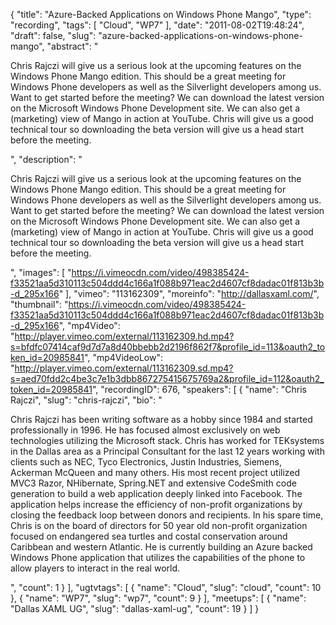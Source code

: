{
  "title": "Azure-Backed Applications on Windows Phone Mango",
  "type": "recording",
  "tags": [
    "Cloud",
    "WP7"
  ],
  "date": "2011-08-02T19:48:24",
  "draft": false,
  "slug": "azure-backed-applications-on-windows-phone-mango",
  "abstract": "<p>Chris Rajczi will give us a serious look at the upcoming features on the Windows Phone Mango edition. This should be a great meeting for Windows Phone developers as well as the Silverlight developers among us. Want to get started before the meeting? We can download the latest version on the Microsoft Windows Phone Development site. We can also get a (marketing) view of Mango in action at YouTube. Chris will give us a good technical tour so downloading the beta version will give us a head start before the meeting.</p>",
  "description": "<p>Chris Rajczi will give us a serious look at the upcoming features on the Windows Phone Mango edition. This should be a great meeting for Windows Phone developers as well as the Silverlight developers among us. Want to get started before the meeting? We can download the latest version on the Microsoft Windows Phone Development site. We can also get a (marketing) view of Mango in action at YouTube. Chris will give us a good technical tour so downloading the beta version will give us a head start before the meeting.</p>",
  "images": [
    "https://i.vimeocdn.com/video/498385424-f33521aa5d310113c504ddd4c166a1f088b971eac2d4607cf8dadac01f813b3b-d_295x166"
  ],
  "vimeo": "113162309",
  "moreinfo": "http://dallasxaml.com/",
  "thumbnail": "https://i.vimeocdn.com/video/498385424-f33521aa5d310113c504ddd4c166a1f088b971eac2d4607cf8dadac01f813b3b-d_295x166",
  "mp4Video": "http://player.vimeo.com/external/113162309.hd.mp4?s=bfdfc07414caf9d7d7a8d40bbebb2d2196f862f7&profile_id=113&oauth2_token_id=20985841",
  "mp4VideoLow": "http://player.vimeo.com/external/113162309.sd.mp4?s=aed70fdd2c4be3c7e1b3dbb867275415675769a2&profile_id=112&oauth2_token_id=20985841",
  "recordingID": 676,
  "speakers": [
    {
      "name": "Chris Rajczi",
      "slug": "chris-rajczi",
      "bio": "<p>Chris Rajczi has been writing software as a hobby since 1984 and started professionally in 1996. He has focused almost exclusively on web technologies utilizing the Microsoft stack. Chris has worked for TEKsystems in the Dallas area as a Principal Consultant for the last 12 years working with clients such as NEC, Tyco Electronics, Justin Industries, Siemens, Ackerman McQueen and many others. His most recent project utilized MVC3 Razor, NHibernate, Spring.NET and extensive CodeSmith code generation to build a web application deeply linked into Facebook. The application helps increase the efficiency of non-profit organizations by closing the feedback loop between donors and recipients. In his spare time, Chris is on the board of directors for 50 year old non-profit organization focused on endangered sea turtles and costal conservation around Caribbean and western Atlantic. He is currently building an Azure backed Windows Phone application that utilizes the capabilities of the phone to allow players to interact in the real world.</p>",
      "count": 1
    }
  ],
  "ugtvtags": [
    {
      "name": "Cloud",
      "slug": "cloud",
      "count": 10
    },
    {
      "name": "WP7",
      "slug": "wp7",
      "count": 9
    }
  ],
  "meetups": [
    {
      "name": "Dallas XAML UG",
      "slug": "dallas-xaml-ug",
      "count": 19
    }
  ]
}